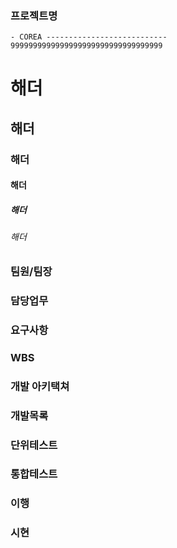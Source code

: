 ###	프로젝트명
    - COREA ---------------------------
    9999999999999999999999999999999999
   #   해더
   ##   해더
   ###   해더
   ####  해더
   #####   해더
   ######   해더
###	팀원/팀장

###	담당업무

###	요구사항

###	WBS

###	개발 아키택쳐

###	개발목록

###	단위테스트

###	통합테스트

###	이행

###	시현
